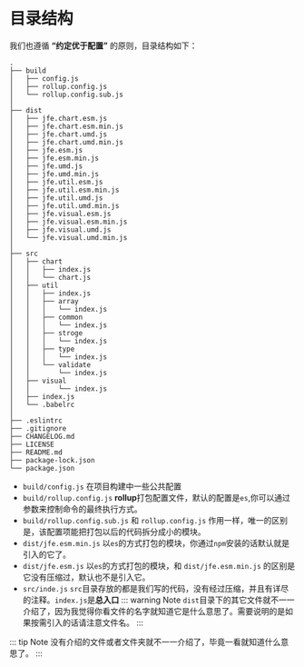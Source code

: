 # 目录结构

我们也遵循 **“约定优于配置”** 的原则，目录结构如下：

```
.
├── build
│   ├── config.js
│   ├── rollup.config.js
│   └── rollup.config.sub.js
│
├── dist
│   ├── jfe.chart.esm.js
│   ├── jfe.chart.esm.min.js
│   ├── jfe.chart.umd.js
│   ├── jfe.chart.umd.min.js
│   ├── jfe.esm.js
│   ├── jfe.esm.min.js
│   ├── jfe.umd.js
│   ├── jfe.umd.min.js
│   ├── jfe.util.esm.js
│   ├── jfe.util.esm.min.js
│   ├── jfe.util.umd.js
│   ├── jfe.util.umd.min.js
│   ├── jfe.visual.esm.js
│   ├── jfe.visual.esm.min.js
│   ├── jfe.visual.umd.js
│   └── jfe.visual.umd.min.js
│
├── src
│   ├── chart
│   │   ├── index.js
│   │   └── chart.js
│   ├── util
│   │   ├── index.js
│   │   ├── array
│   │   │   └── index.js
│   │   ├── common
│   │   │   └── index.js
│   │   ├── stroge
│   │   │   └── index.js
│   │   ├── type
│   │   │   └── index.js
│   │   └── validate
│   │       └── index.js
│   ├── visual
│   │       └── index.js
│   ├── index.js
│   └── .babelrc
│
├── .eslintrc
├── .gitignore
├── CHANGELOG.md
├── LICENSE
├── README.md
├── package-lock.json
└── package.json
```


- `build/config.js` 在项目构建中一些公共配置
- `build/rollup.config.js` **rollup**打包配置文件，默认的配置是`es`,你可以通过参数来控制命令的最终执行方式。
- `build/rollup.config.sub.js` 和 `rollup.config.js` 作用一样，唯一的区别是，该配置项能把打包以后的代码拆分成小的模块。
- `dist/jfe.esm.min.js` 以`es`的方式打包的模块，你通过`npm`安装的话默认就是引入的它了。
- `dist/jfe.esm.js` 以`es`的方式打包的模块，和 `dist/jfe.esm.min.js` 的区别是它没有压缩过，默认也不是引入它。
- `src/inde.js` `src`目录存放的都是我们写的代码，没有经过压缩，并且有详尽的注释。`index.js`是**总入口**
::: warning Note
`dist`目录下的其它文件就不一一介绍了，因为我觉得你看文件的名字就知道它是什么意思了。需要说明的是如果按需引入的话请注意文件名。
:::

::: tip Note
没有介绍的文件或者文件夹就不一一介绍了，毕竟一看就知道什么意思了。
:::
